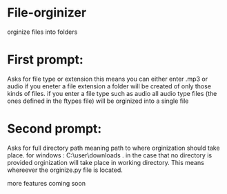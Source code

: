 # File-orginizer
orginize files into folders

# First prompt:

Asks for file type or extension this means you can either enter .mp3 or audio if you eneter a file extension a folder will be created of only those kinds of files. if you enter a file type such as audio all audio type files (the ones defined in the ftypes file) will be orginized into a single file


# Second prompt:

Asks for full directory path meaning path to where orginization should take place. for windows : C:\\user\\downloads . in the case that no directory is provided orginization will take place in working directory. This means whereever the orginize.py file is located. 

more features coming soon

